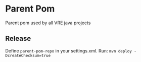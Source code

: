 # Parent Pom

Parent pom used by all VRE java projects

## Release
Define `parent-pom-repo` in your settings.xml.
Run: `mvn deploy -DcreateChecksum=true`
